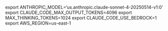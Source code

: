 export ANTHROPIC_MODEL=‘us.anthropic.claude-sonnet-4-20250514-v1:0’
export CLAUDE_CODE_MAX_OUTPUT_TOKENS=4096
export MAX_THINKING_TOKENS=1024
export CLAUDE_CODE_USE_BEDROCK=1
export AWS_REGION=us-east-1